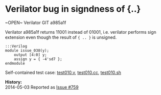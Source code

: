 
Verilator bug in signdness of {..}
==================================

~OPEN~ Verilator GIT a985a1f

Verilator a985a1f returns 11001 instead of 01001, i.e. verilator
performs sign extension even though the result of `{ .. }` is unsigned.

    :::Verilog
    module issue_038(y);
    	output [4:0] y;
    	assign y = { -4'sd7 };
    endmodule

Self-contained test case:
[test010.v](http://svn.clifford.at/handicraft/2014/verilatortest/test010.v),
[test010.cc](http://svn.clifford.at/handicraft/2014/verilatortest/test010.cc),
[test010.sh](http://svn.clifford.at/handicraft/2014/verilatortest/test010.sh)

**History:**  
2014-05-03 Reported as [Issue #759](www.veripool.org/issues/759-Verilator-Verilator-bug-in-signdness-of-)
